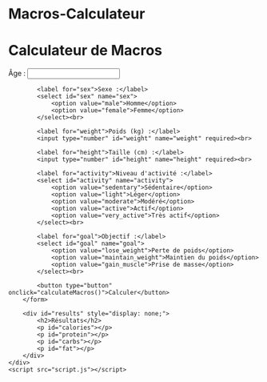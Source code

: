# Macros-Calculateur

<!DOCTYPE html>
<html lang="en">
<head>
    <meta charset="UTF-8">
    <meta name="viewport" content="width=device-width, initial-scale=1.0">
    <title>Calculateur de Macros</title>
    <link rel="stylesheet" href="style.css">
</head>
<body>
    <div class="container">
        <h1>Calculateur de Macros</h1>
        <form id="macroForm">
            <label for="age">Âge :</label>
            <input type="number" id="age" name="age" required><br>

            <label for="sex">Sexe :</label>
            <select id="sex" name="sex">
                <option value="male">Homme</option>
                <option value="female">Femme</option>
            </select><br>

            <label for="weight">Poids (kg) :</label>
            <input type="number" id="weight" name="weight" required><br>

            <label for="height">Taille (cm) :</label>
            <input type="number" id="height" name="height" required><br>

            <label for="activity">Niveau d'activité :</label>
            <select id="activity" name="activity">
                <option value="sedentary">Sédentaire</option>
                <option value="light">Léger</option>
                <option value="moderate">Modéré</option>
                <option value="active">Actif</option>
                <option value="very_active">Très actif</option>
            </select><br>

            <label for="goal">Objectif :</label>
            <select id="goal" name="goal">
                <option value="lose_weight">Perte de poids</option>
                <option value="maintain_weight">Maintien du poids</option>
                <option value="gain_muscle">Prise de masse</option>
            </select><br>

            <button type="button" onclick="calculateMacros()">Calculer</button>
        </form>

        <div id="results" style="display: none;">
            <h2>Résultats</h2>
            <p id="calories"></p>
            <p id="protein"></p>
            <p id="carbs"></p>
            <p id="fat"></p>
        </div>
    </div>
    <script src="script.js"></script>
</body>
</html>
